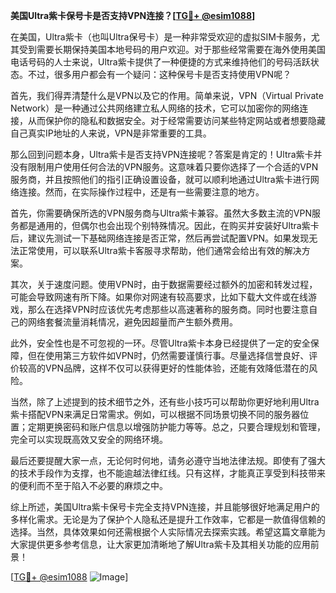 **美国Ultra紫卡保号卡是否支持VPN连接？[[TG💪+ @esim1088](https://t.me/s/esim1088)]**

在美国，Ultra紫卡（也叫Ultra保号卡）是一种非常受欢迎的虚拟SIM卡服务，尤其受到需要长期保持美国本地号码的用户欢迎。对于那些经常需要在海外使用美国电话号码的人士来说，Ultra紫卡提供了一种便捷的方式来维持他们的号码活跃状态。不过，很多用户都会有一个疑问：这种保号卡是否支持使用VPN呢？

首先，我们得弄清楚什么是VPN以及它的作用。简单来说，VPN（Virtual Private Network）是一种通过公共网络建立私人网络的技术，它可以加密你的网络连接，从而保护你的隐私和数据安全。对于经常需要访问某些特定网站或者想要隐藏自己真实IP地址的人来说，VPN是非常重要的工具。

那么回到问题本身，Ultra紫卡是否支持VPN连接呢？答案是肯定的！Ultra紫卡并没有限制用户使用任何合法的VPN服务。这意味着只要你选择了一个合适的VPN服务商，并且按照他们的指引正确设置设备，就可以顺利地通过Ultra紫卡进行网络连接。然而，在实际操作过程中，还是有一些需要注意的地方。

首先，你需要确保所选的VPN服务商与Ultra紫卡兼容。虽然大多数主流的VPN服务都是通用的，但偶尔也会出现个别特殊情况。因此，在购买并安装好Ultra紫卡后，建议先测试一下基础网络连接是否正常，然后再尝试配置VPN。如果发现无法正常使用，可以联系Ultra紫卡客服寻求帮助，他们通常会给出有效的解决方案。

其次，关于速度问题。使用VPN时，由于数据需要经过额外的加密和转发过程，可能会导致网速有所下降。如果你对网速有较高要求，比如下载大文件或在线游戏，那么在选择VPN时应该优先考虑那些以高速著称的服务商。同时也要注意自己的网络套餐流量消耗情况，避免因超量而产生额外费用。

此外，安全性也是不可忽视的一环。尽管Ultra紫卡本身已经提供了一定的安全保障，但在使用第三方软件如VPN时，仍然需要谨慎行事。尽量选择信誉良好、评价较高的VPN品牌，这样不仅可以获得更好的性能体验，还能有效降低潜在的风险。

当然，除了上述提到的技术细节之外，还有些小技巧可以帮助你更好地利用Ultra紫卡搭配VPN来满足日常需求。例如，可以根据不同场景切换不同的服务器位置；定期更换密码和账户信息以增强防护能力等等。总之，只要合理规划和管理，完全可以实现既高效又安全的网络环境。

最后还要提醒大家一点，无论何时何地，请务必遵守当地法律法规。即使有了强大的技术手段作为支撑，也不能逾越法律红线。只有这样，才能真正享受到科技带来的便利而不至于陷入不必要的麻烦之中。

综上所述，美国Ultra紫卡保号卡完全支持VPN连接，并且能够很好地满足用户的多样化需求。无论是为了保护个人隐私还是提升工作效率，它都是一款值得信赖的选择。当然，具体效果如何还需根据个人实际情况去探索实践。希望这篇文章能为大家提供更多参考信息，让大家更加清晰地了解Ultra紫卡及其相关功能的应用前景！

[[TG💪+ @esim1088](https://t.me/s/esim1088) ![Image](https://i.postimg.cc/4NQfJmqS/Snipaste-2025-05-13-00-14-12.png)]